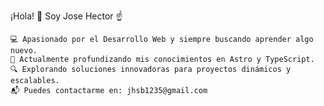 ¡Hola! 👋 Soy Jose Hector ☝

    💻 Apasionado por el Desarrollo Web y siempre buscando aprender algo nuevo.
    🌱 Actualmente profundizando mis conocimientos en Astro y TypeScript.
    🔍 Explorando soluciones innovadoras para proyectos dinámicos y escalables.
    📬 Puedes contactarme en: jhsb1235@gmail.com
